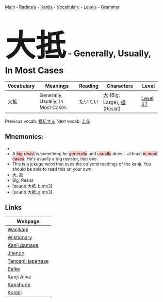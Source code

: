 <style> bigfont {font-size: 100px}</style>
[Main](../README.md) -
[Radicals](../radicals.md) -
[Kanjis](../kanjis.md) -
[Vocabulary](../vocabulary.md) -
[Levels](../levels.md) -
[Grammar](../grammar.md)
# <bigfont> 大抵</bigfont> - Generally, Usually, In Most Cases 

| Vocabulary | Meanings | Reading | Characters | Level |
| --- | --- | --- | --- | --- |
| 大抵 | Generally, Usually, In Most Cases | たいてい |  [大](../kanjis/大.md) (Big, Large), [抵](../kanjis/抵.md) (Resist) | [Level 37](../levels/wk_level37.md) |

Previous vocab: [抵抗する](抵抗する.md) Next vocab: [上旬](上旬.md) 

## Mnemonics:

* 
* A <span style="background-color:#ffcccb"> big</span> <span style="background-color:#ffcccb"> resist</span> is something he <span style="background-color:#ffcccb"> generally</span> and <span style="background-color:#ffcccb"> usually</span> does... at least <span style="background-color:#ffcccb"> in most cases</span>. He's usually a big resistor, that one.
* This is a jukugo word that uses the on'yomi readings of the kanji. You should be able to read this on your own.
* 大, 抵
* Big, Resist
* [sound:大抵_b.mp3]
* [sound:大抵_g.mp3]


## Links 

| Webpage |
| --- |
| [Wanikani          ](https://www.wanikani.com/kanji/大抵) |
| [Wiktionary        ](https://en.wiktionary.org/wiki/大抵) |
| [Kanji damage      ](http://www.kanjidamage.com/kanji/search?utf8=✓&q=大抵) |
| [Jitenon           ](https://jitenon.com/kanji/大抵) |
| [Tanoshii japanese ](https://www.tanoshiijapanese.com/dictionary/kanji.cfm?k=大抵) |
| [Baike             ](https://baike.baidu.com/item/大抵) |
| [Kanji Alive       ](https://app.kanjialive.com/大抵) |
| [Kanshudo          ](https://www.kanshudo.com/searchmn?q=大抵) |
| [Koohii            ](https://kanji.koohii.com/study/kanji/大抵) |

